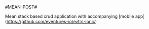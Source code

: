 #MEAN-POST#

Mean stack based crud application with accompanying [mobile app] (https://github.com/eventures-io/evtrs-ionic)






